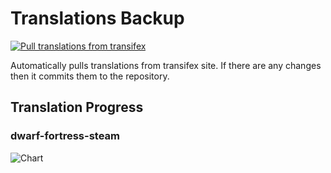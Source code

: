 # Translations Backup

[![Pull translations from transifex](https://github.com/dfint/translations-backup/actions/workflows/pull-translations.yml/badge.svg)](https://github.com/dfint/translations-backup/actions/workflows/pull-translations.yml)

Automatically pulls translations from transifex site. If there are any changes then it commits them to the repository.

## Translation Progress

### dwarf-fortress-steam

![Chart](https://quickchart.io/chart/render/sf-ef064993-ac91-4575-8b90-debe6317a063)
<!--
### dwarf-fortress

![Chart](https://quickchart.io/chart/render/sf-d54c7fe5-7e91-4683-a441-386b5bd05c04)
-->